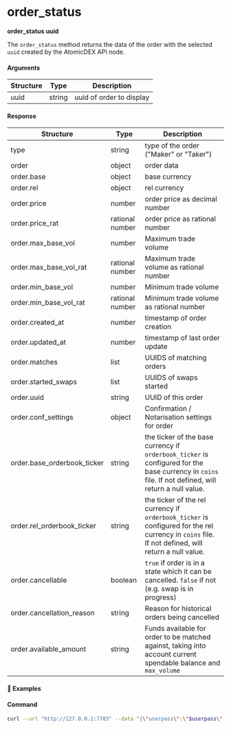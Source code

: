 # order\_status

**order_status uuid**

The `order_status` method returns the data of the order with the selected `uuid` created by the AtomicDEX API node.

#### Arguments

| Structure | Type   | Description              |
| --------- | ------ | ------------------------ |
| uuid      | string | uuid of order to display |

#### Response

| Structure                    | Type   | Description                            |
| ---------------------------- | ------ | -------------------------------------- |
| type                         | string | type of the order ("Maker" or "Taker") |
| order                        | object | order data                             |
| order.base                   | object | base currency                          |
| order.rel                    | object | rel currency                           |
| order.price                  | number | order price as decimal number          |
| order.price_rat              | rational number | order price as rational number         |
| order.max_base_vol           | number | Maximum trade volume                   |
| order.max_base_vol_rat       | rational number | Maximum trade volume as rational number|
| order.min_base_vol           | number | Minimum trade volume                   |
| order.min_base_vol_rat       | rational number | Minimum trade volume as rational number|
| order.created_at             | number | timestamp of order creation                     |
| order.updated_at             | number | timestamp of last order update                  |
| order.matches                | list   | UUIDS of matching orders                        |
| order.started_swaps          | list   | UUIDS of swaps started                          |
| order.uuid                   | string | UUID of this order                              |
| order.conf_settings          | object | Confirmation / Notarisation settings for order  |
| order.base_orderbook_ticker  | string | the ticker of the base currency if `orderbook_ticker` is configured for the base currency in `coins` file. If not defined, will return a null value. |
| order.rel_orderbook_ticker   | string | the ticker of the rel currency if `orderbook_ticker` is configured for the rel currency in `coins` file. If not defined, will return a null value. |
| order.cancellable            | boolean| `true` if order is in a state which it can be cancelled. `false` if not (e.g. swap is in progress) |
| order.cancellation_reason    | string | Reason for historical orders being cancelled    |
| order.available_amount       | string | Funds available for order to be matched against, taking into account current spendable balance and `max_volume` |



#### :pushpin: Examples

#### Command

```bash
curl --url "http://127.0.0.1:7783" --data "{\"userpass\":\"$userpass\",\"method\":\"order_status\",\"uuid\":\"c3b3105c-e914-4ed7-9f1c-604783b054a1\"}"
```

<div style="margin-top: 0.5rem;">

<collapse-text hidden title="Response">

#### Response (Maker order)

```json
{
  "order": {
    "available_amount": "1",
    "base": "BEER",
    "cancellable": true,
    "created_at": 1568808684710,
    "matches": {
      "60aaacca-ed31-4633-9326-c9757ea4cf78": {
        "connect": {
          "dest_pub_key": "c213230771ebff769c58ade63e8debac1b75062ead66796c8d793594005f3920",
          "maker_order_uuid": "fedd5261-a57e-4cbf-80ac-b3507045e140",
          "method": "connect",
          "sender_pubkey": "5a2f1c468b7083c4f7649bf68a50612ffe7c38b1d62e1ece3829ca88e7e7fd12",
          "taker_order_uuid": "60aaacca-ed31-4633-9326-c9757ea4cf78"
        },
        "connected": {
          "dest_pub_key": "5a2f1c468b7083c4f7649bf68a50612ffe7c38b1d62e1ece3829ca88e7e7fd12",
          "maker_order_uuid": "fedd5261-a57e-4cbf-80ac-b3507045e140",
          "method": "connected",
          "sender_pubkey": "c213230771ebff769c58ade63e8debac1b75062ead66796c8d793594005f3920",
          "taker_order_uuid": "60aaacca-ed31-4633-9326-c9757ea4cf78"
        },
        "last_updated": 1560529572571,
        "request": {
          "action": "Buy",
          "base": "BEER",
          "base_amount": "1",
          "dest_pub_key": "0000000000000000000000000000000000000000000000000000000000000000",
          "method": "request",
          "rel": "PIZZA",
          "rel_amount": "1",
          "sender_pubkey": "5a2f1c468b7083c4f7649bf68a50612ffe7c38b1d62e1ece3829ca88e7e7fd12",
          "uuid": "60aaacca-ed31-4633-9326-c9757ea4cf78"
        },
        "reserved": {
          "base": "BEER",
          "base_amount": "1",
          "dest_pub_key": "5a2f1c468b7083c4f7649bf68a50612ffe7c38b1d62e1ece3829ca88e7e7fd12",
          "maker_order_uuid": "fedd5261-a57e-4cbf-80ac-b3507045e140",
          "method": "reserved",
          "rel": "PIZZA",
          "rel_amount": "1",
          "sender_pubkey": "c213230771ebff769c58ade63e8debac1b75062ead66796c8d793594005f3920",
          "taker_order_uuid": "60aaacca-ed31-4633-9326-c9757ea4cf78"
        }
      }
    },
    "max_base_vol": "1",
    "max_base_vol_rat": [
      [1, [1]],
      [1, [1]]
    ],
    "min_base_vol": "0",
    "min_base_vol_rat": [
      [0, []],
      [1, [1]]
    ],
    "price": "1",
    "price_rat": [
      [1, [1]],
      [1, [1]]
    ],
    "rel": "ETOMIC",
    "started_swaps": ["60aaacca-ed31-4633-9326-c9757ea4cf78"],
    "uuid": "ea77dcc3-a711-4c3d-ac36-d45fc5e1ee0c"
  },
  "type": "Maker",
  "base_orderbook_ticker":null,
  "rel_orderbook_ticker":null
}
```

#### Response (Taker order)

```json
{
  "order": {
    "cancellable": true,
    "created_at": 1568811351456,
    "matches": {
      "15922925-cc46-4219-8cbd-613802e17797": {
        "connect": {
          "dest_pub_key": "5a2f1c468b7083c4f7649bf68a50612ffe7c38b1d62e1ece3829ca88e7e7fd12",
          "maker_order_uuid": "15922925-cc46-4219-8cbd-613802e17797",
          "method": "connect",
          "sender_pubkey": "c213230771ebff769c58ade63e8debac1b75062ead66796c8d793594005f3920",
          "taker_order_uuid": "45252de5-ea9f-44ae-8b48-85092a0c99ed"
        },
        "connected": {
          "dest_pub_key": "c213230771ebff769c58ade63e8debac1b75062ead66796c8d793594005f3920",
          "maker_order_uuid": "15922925-cc46-4219-8cbd-613802e17797",
          "method": "connected",
          "sender_pubkey": "5a2f1c468b7083c4f7649bf68a50612ffe7c38b1d62e1ece3829ca88e7e7fd12",
          "taker_order_uuid": "45252de5-ea9f-44ae-8b48-85092a0c99ed"
        },
        "last_updated": 1560529049477,
        "reserved": {
          "base": "BEER",
          "base_amount": "1",
          "dest_pub_key": "c213230771ebff769c58ade63e8debac1b75062ead66796c8d793594005f3920",
          "maker_order_uuid": "15922925-cc46-4219-8cbd-613802e17797",
          "method": "reserved",
          "rel": "ETOMIC",
          "rel_amount": "1",
          "sender_pubkey": "5a2f1c468b7083c4f7649bf68a50612ffe7c38b1d62e1ece3829ca88e7e7fd12",
          "taker_order_uuid": "45252de5-ea9f-44ae-8b48-85092a0c99ed"
        }
      }
    },
    "request": {
      "action": "Buy",
      "base": "BEER",
      "base_amount": "1",
      "base_amount_rat": [
        [1, [1]],
        [1, [1]]
      ],
      "dest_pub_key": "0000000000000000000000000000000000000000000000000000000000000000",
      "method": "request",
      "rel": "ETOMIC",
      "rel_amount": "1",
      "rel_amount_rat": [
        [1, [1]],
        [1, [1]]
      ],
      "sender_pubkey": "031d4256c4bc9f99ac88bf3dba21773132281f65f9bf23a59928bce08961e2f3",
      "uuid": "ea199ac4-b216-4a04-9f08-ac73aa06ae37",
      "match_by":{
        "type":"Any"
      } 
    },
    "order_type":{
      "type":"GoodTillCancelled"
    }
  },
  "type": "Taker",
  "base_orderbook_ticker":null,
  "rel_orderbook_ticker":null
}
```

#### Response (Cancelled order from history)
```json
{
  "type": "Maker",
  "order": {
    "base": "DGB",
    "rel": "KMD",
    "price": "0.05009337477044780336205678768187597118237039129820596129396807458680604605170221782737674812826670434",
    "price_rat": [
      [1, [354611]],
      [1, [7079000]]
    ],
    "max_base_vol": "2509.982886480319452367370222475755847119224187107815173987450085567598402738163148887621220764403879",
    "max_base_vol_rat": [
      [1, [4400000]],
      [1, [1753]]
    ],
    "min_base_vol": "227.8553118769581315864426089433209911706066647678724010253489034463115921389917402449444602677299915",
    "min_base_vol_rat": [
      [1, [800000]],
      [1, [3511]]
    ],
    "created_at": 1640147130806,
    "updated_at": 1640148500481,
    "matches": {
      "ca791f47-3a84-414b-b7c1-942a0f2fb4ca": {
        "request": {
          "base": "KMD",
          "rel": "DGB",
          "base_amount": "12",
          "base_amount_rat": [
            [1, [12]],
            [1, [1]]
          ],
          "rel_amount": "241.1820189434802008438151288032397078840799082760529333024574562419162623621175580193501380942429668",
          "rel_amount_rat": [
            [1, [42702000]],
            [1, [177053]]
          ],
          "action": "Sell",
          "uuid": "ca791f47-3a84-414b-b7c1-942a0f2fb4ca",
          "method": "request",
          "sender_pubkey": "70092b8c94db8605a289f256037f8c4e099e1c35c9733a96fdfb8943a3dee83f",
          "dest_pub_key": "0000000000000000000000000000000000000000000000000000000000000000",
          "match_by": {
            "type": "Any"
          },
          "conf_settings": {
            "base_confs": 2,
            "base_nota": true,
            "rel_confs": 7,
            "rel_nota": false
          }
        },
        "reserved": {
          "base": "DGB",
          "rel": "KMD",
          "base_amount": "241.1820189434802008438151288032397078840799082760529333024574562419162623621175580193501380942429668",
          "base_amount_rat": [
            [1, [42702000]],
            [1, [177053]]
          ],
          "rel_amount": "12",
          "rel_amount_rat": [
            [1, [12]],
            [1, [1]]
          ],
          "taker_order_uuid": "ca791f47-3a84-414b-b7c1-942a0f2fb4ca",
          "maker_order_uuid": "9c034d5f-18d6-494d-8460-7974be2d5beb",
          "sender_pubkey": "caecf84197b88739079e55c92f26fe4bc329220a74d7f9d2094dc16e5a0d765e",
          "dest_pub_key": "70092b8c94db8605a289f256037f8c4e099e1c35c9733a96fdfb8943a3dee83f",
          "conf_settings": {
            "base_confs": 3,
            "base_nota": true,
            "rel_confs": 3,
            "rel_nota": true
          },
          "method": "reserved"
        },
        "connect": {
          "taker_order_uuid": "ca791f47-3a84-414b-b7c1-942a0f2fb4ca",
          "maker_order_uuid": "9c034d5f-18d6-494d-8460-7974be2d5beb",
          "method": "connect",
          "sender_pubkey": "0000000000000000000000000000000000000000000000000000000000000000",
          "dest_pub_key": "0000000000000000000000000000000000000000000000000000000000000000"
        },
        "connected": {
          "taker_order_uuid": "ca791f47-3a84-414b-b7c1-942a0f2fb4ca",
          "maker_order_uuid": "9c034d5f-18d6-494d-8460-7974be2d5beb",
          "method": "connected",
          "sender_pubkey": "caecf84197b88739079e55c92f26fe4bc329220a74d7f9d2094dc16e5a0d765e",
          "dest_pub_key": "0000000000000000000000000000000000000000000000000000000000000000"
        },
        "last_updated": 1640147223000
      }
    },
    "started_swaps": ["ca791f47-3a84-414b-b7c1-942a0f2fb4ca"],
    "uuid": "9c034d5f-18d6-494d-8460-7974be2d5beb",
    "conf_settings": {
      "base_confs": 3,
      "base_nota": true,
      "rel_confs": 3,
      "rel_nota": true
    },
    "base_orderbook_ticker": null,
    "rel_orderbook_ticker": null
  },
  "cancellation_reason": "Cancelled"
}
```


#### Response (No order found)

```json
{ "error": "Order with uuid c3b3105c-e914-4ed7-9f1c-604783b054a1 is not found" }
```

</collapse-text>

</div>
